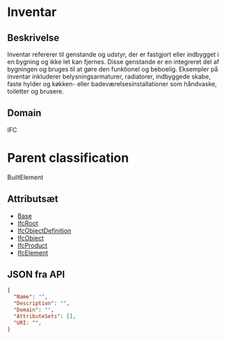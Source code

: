 # Inventar

## Beskrivelse

Inventar refererer til genstande og udstyr, der er fastgjort eller indbygget i en bygning og ikke let kan fjernes. Disse genstande er en integreret del af bygningen og bruges til at gøre den funktionel og beboelig. Eksempler på inventar inkluderer belysningsarmaturer, radiatorer, indbyggede skabe, faste hylder og køkken- eller badeværelsesinstallationer som håndvaske, toiletter og brusere.

## Domain

IFC

# Parent classification

BuiltElement

## Attributsæt

- [Base](../../../GroupsOfAttributes/Base.md)
- [IfcRoot](../../../GroupsOfAttributes/IfcRoot.md)
- [IfcObjectDefinition](../../../GroupsOfAttributes/IfcObjectDefinition.md)
- [IfcObject](../../../GroupsOfAttributes/IfcObject.md)
- [IfcProduct](../../../GroupsOfAttributes/IfcProduct.md)
- [IfcElement](../../GroupsOfAttributes/IfcElement.md)

## JSON fra API

```json
{
  "Name": "",
  "Description": "",
  "Domain": "",
  "AttributeSets": [],
  "URI: "",
}
```
